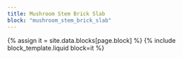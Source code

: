 ```yaml
---
title: Mushroom Stem Brick Slab
block: "mushroom_stem_brick_slab"
---
```


{% assign it = site.data.blocks[page.block] %}
{% include block_template.liquid block=it %}

